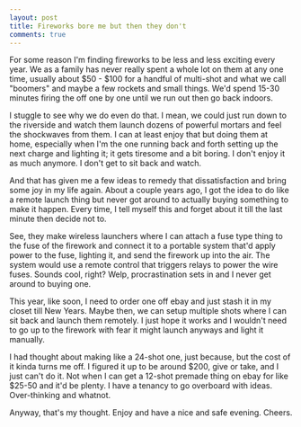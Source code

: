 ```yaml
---
layout: post
title: Fireworks bore me but then they don't
comments: true
---
```


For some reason I'm finding fireworks to be less and less exciting every year. We as a family has never really spent a whole lot on them at any one time, usually about $50 - $100 for a handful of multi-shot and what we call "boomers" and maybe a few rockets and small things. We'd spend 15-30 minutes firing the off one by one until we run out then go back indoors.

I stuggle to see why we do even do that. I mean, we could just run down to the riverside and watch them launch dozens of powerful mortars and feel the shockwaves from them. I can at least enjoy that but doing them at home, especially when I'm the one running back and forth setting up the next charge and lighting it; it gets tiresome and a bit boring. I don't enjoy it as much anymore. I don't get to sit back and watch.

And that has given me a few ideas to remedy that dissatisfaction and bring some joy in my life again. About a couple years ago, I got the idea to do like a remote launch thing but never got around to actually buying something to make it happen. Every time, I tell myself this and forget about it till the last minute then decide not to.

See, they make wireless launchers where I can attach a fuse type thing to the fuse of the firework and connect it to a portable system that'd apply power to the fuse, lighting it, and send the firework up into the air. The system would use a remote control that triggers relays to power the wire fuses. Sounds cool, right? Welp, procrastination sets in and I never get around to buying one. 

This year, like soon, I need to order one off ebay and just stash it in my closet till New Years. Maybe then, we can setup multiple shots where I can sit back and launch them remotely. I just hope it works and I wouldn't need to go up to the firework with fear it might launch anyways and light it manually. 

I had thought about making like a 24-shot one, just because, but the cost of it kinda turns me off. I figured it up to be around $200, give or take, and I just can't do it. Not when I can get a 12-shot premade thing on ebay for like $25-50 and it'd be plenty. I have a tenancy to go overboard with ideas. Over-thinking and whatnot.

Anyway, that's my thought. Enjoy and have a nice and safe evening. Cheers.